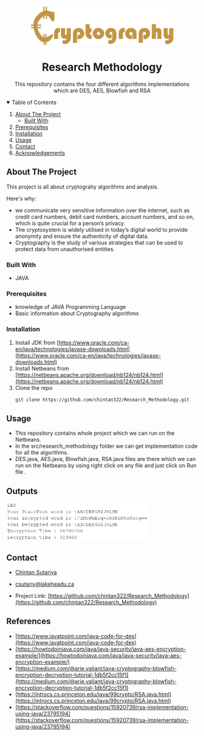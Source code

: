 
<p align="center">

  <a href="https://github.com/chintan322/Research_Methodology">
    <img src="images/logo.png" alt="Logo" width="375" height="100">
  </a>

  <h1 align="center">Research Methodology</h1>

  <p align="center">
    This repository contains the four different algorithms implementations which are DES, AES, Blowfish and RSA
    <br />
  </p>
</p>



<!-- TABLE OF CONTENTS -->
<details open="open">
  <summary>Table of Contents</summary>
  <ol>
    <li>
      <a href="#about-the-project">About The Project</a>
      <ul>
        <li><a href="#built-with">Built With</a></li>
      </ul>
    </li>    
    <li><a href="#prerequisites">Prerequisites</a></li>
    <li><a href="#installation">Installation</a></li>      
    <li><a href="#usage">Usage</a></li>
    <li><a href="#contact">Contact</a></li>
    <li><a href="#acknowledgements">Acknowledgements</a></li>
  </ol>
</details>



<!-- ABOUT THE PROJECT -->
## About The Project


This project is all about cryptograhy algorithms and analysis.


Here's why:
* we communicate very sensitive information over the internet, such as credit card numbers, debit card numbers, account numbers, and so on, which is quite crucial for a person’s privacy.
* The cryptosystem is widely utilised in today’s digital world to provide anonymity and ensure the authenticity of digital data.
* Cryptography is the study of various strategies that can be used to protect data from unauthorised entities.


### Built With


* JAVA

### Prerequisites


* knowledge of JAVA Programming Language
* Basic information about Cryptography algorithms

### Installation

1. Install JDK from [https://www.oracle.com/ca-en/java/technologies/javase-downloads.html](https://www.oracle.com/ca-en/java/technologies/javase-downloads.html)
2. Install Netbeans from [https://netbeans.apache.org/download/nb124/nb124.html](https://netbeans.apache.org/download/nb124/nb124.html)
3. Clone the repo
   ```sh
   git clone https://github.com/chintan322/Research_Methodology.git
   ```


## Usage

* This repository contains whole project which we can run on the Netbeans.
* In the src/research_methodology folder we can get implementation code for all the algorithms.
* DES.java, AES.java, Blowfish.java, RSA.java files are there which we can run on the Netbeans by using right click on any file and just click on Run file  .


## Outputs
<img src="images/DES_OP.PNG" alt="Logo" width="375" height="100">

## Contact

- [Chintan Sutariya](https://github.com/chintan322) 
- csutariy@lakeheadu.ca

- Project Link: [https://github.com/chintan322/Research_Methodology](https://github.com/chintan322/Research_Methodology)



## References
* [https://www.javatpoint.com/java-code-for-des](https://www.javatpoint.com/java-code-for-des)
* [https://howtodoinjava.com/java/java-security/java-aes-encryption-example/](https://howtodoinjava.com/java/java-security/java-aes-encryption-example/)
* [https://medium.com/@arie.valiant/java-cryptography-blowfish-encryption-decryption-tutorial-1db5f2cc15f1](https://medium.com/@arie.valiant/java-cryptography-blowfish-encryption-decryption-tutorial-1db5f2cc15f1)
* [https://introcs.cs.princeton.edu/java/99crypto/RSA.java.html](https://introcs.cs.princeton.edu/java/99crypto/RSA.java.html)
* [https://stackoverflow.com/questions/15920739/rsa-implementation-using-java/23795194](https://stackoverflow.com/questions/15920739/rsa-implementation-using-java/23795194)




